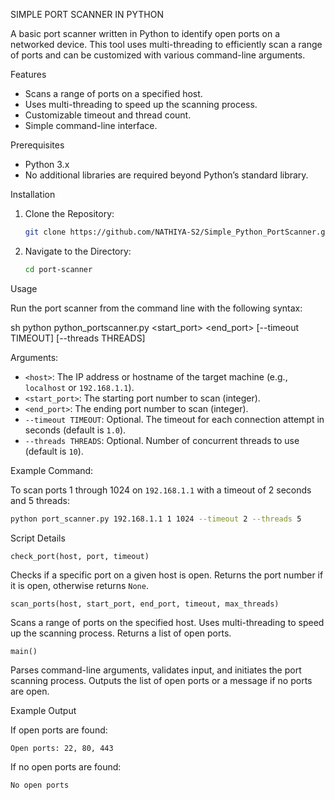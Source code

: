 SIMPLE PORT SCANNER IN PYTHON

A basic port scanner written in Python to identify open ports on a networked device. This tool uses multi-threading to efficiently scan a range of ports and can be customized with various command-line arguments.

Features

- Scans a range of ports on a specified host.
- Uses multi-threading to speed up the scanning process.
- Customizable timeout and thread count.
- Simple command-line interface.

Prerequisites

- Python 3.x
- No additional libraries are required beyond Python’s standard library.

Installation

1. Clone the Repository:

   ```sh
   git clone https://github.com/NATHIYA-S2/Simple_Python_PortScanner.git


3. Navigate to the Directory:

   ```sh
   cd port-scanner
   

Usage

Run the port scanner from the command line with the following syntax:

sh
python python_portscanner.py <host> <start_port> <end_port> [--timeout TIMEOUT] [--threads THREADS]


Arguments:

- `<host>`: The IP address or hostname of the target machine (e.g., `localhost` or `192.168.1.1`).
- `<start_port>`: The starting port number to scan (integer).
- `<end_port>`: The ending port number to scan (integer).
- `--timeout TIMEOUT`: Optional. The timeout for each connection attempt in seconds (default is `1.0`).
- `--threads THREADS`: Optional. Number of concurrent threads to use (default is `10`).

Example Command:

To scan ports 1 through 1024 on `192.168.1.1` with a timeout of 2 seconds and 5 threads:

```sh
python port_scanner.py 192.168.1.1 1 1024 --timeout 2 --threads 5
```

Script Details

`check_port(host, port, timeout)`

Checks if a specific port on a given host is open. Returns the port number if it is open, otherwise returns `None`.

`scan_ports(host, start_port, end_port, timeout, max_threads)`

Scans a range of ports on the specified host. Uses multi-threading to speed up the scanning process. Returns a list of open ports.

`main()`

Parses command-line arguments, validates input, and initiates the port scanning process. Outputs the list of open ports or a message if no ports are open.

Example Output

If open ports are found:

```
Open ports: 22, 80, 443
```

If no open ports are found:

```
No open ports

